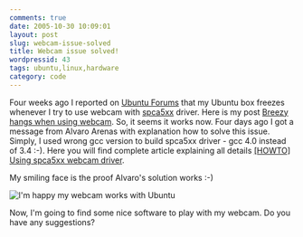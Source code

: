 ```yaml
---
comments: true
date: 2005-10-30 10:09:01
layout: post
slug: webcam-issue-solved
title: Webcam issue solved!
wordpressid: 43
tags: ubuntu,linux,hardware
category: code
---
```


Four weeks ago I reported on [Ubuntu Forums](http://www.ubuntuforums.org) that my Ubuntu box freezes whenever I try to use webcam with [spca5xx](http://mxhaard.free.fr) driver. Here is my post [Breezy hangs when using webcam](http://www.ubuntuforums.org/showthread.php?t=70203). So, it seems it works now. Four days ago I got a message from Alvaro Arenas with explanation how to solve this issue. Simply, I used wrong gcc version to build spca5xx driver - gcc 4.0 instead of 3.4 :-). Here you will find complete article explaining all details [[HOWTO] Using spca5xx webcam driver](http://www.ubuntuforums.org/showthread.php?p=453021).

My smiling face is the proof Alvaro's solution works :-)

![I'm happy my webcam works with Ubuntu](http://mateusz.loskot.net/images/webcam-works-with-ubuntu.png)

Now, I'm going to find some nice software to play with my webcam. Do you have any suggestions?

